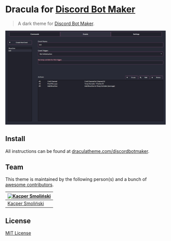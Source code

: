 # Dracula for [Discord Bot Maker](https://store.steampowered.com/app/682130/Discord_Bot_Maker)

> A dark theme for [Discord Bot Maker](https://store.steampowered.com/app/682130/Discord_Bot_Maker).

![Screenshot](./DBMDracula.png)

## Install

All instructions can be found at [draculatheme.com/discordbotmaker](https://draculatheme.com/discordbotmaker).

## Team

This theme is maintained by the following person(s) and a bunch of [awesome contributors](https://github.com/dracula/template/graphs/contributors).

[![Kacper Smoliński](https://github.com/kacperleague9.png?size=100)](https://github.com/kacperleague9) |
---|
[Kacper Smoliński](https://github.com/kacperleague9) |

## License

[MIT License](./LICENSE)
